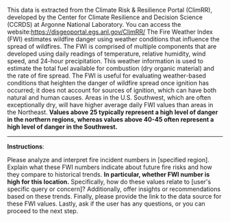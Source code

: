 This data is extracted from the Climate Risk & Resilience Portal (ClimRR), developed by the Center for Climate Resilience and Decision Science (CCRDS) at Argonne National Laboratory. You can access the website:https://disgeoportal.egs.anl.gov/ClimRR/
The Fire Weather Index (FWI) estimates wildfire danger using weather conditions that influence the spread of wildfires. The FWI is comprised of multiple components that are developed using daily readings of temperature, relative humidity, wind speed, and 24-hour precipitation. This weather information is used to estimate the total fuel available for combustion (dry organic material) and the rate of fire spread. The FWI is useful for evaluating weather-based conditions that heighten the danger of wildfire spread once ignition has occurred; it does not account for sources of ignition, which can have both natural and human causes. Areas in the U.S. Southwest, which are often exceptionally dry, will have higher average daily FWI values than areas in the Northeast. **Values above 25 typically represent a high level of danger in the northern regions, whereas values above 40-45 often represent a high level of danger in the Southwest.**

----------

**Instructions**: 

Please analyze and interpret fire incident numbers in [specified region]. Explain what these FWI numbers indicate about future fire risks and how they compare to historical trends. **In particular, whether FWI number is high for this location.** Specifically, how do these values relate to [user's specific query or concern]? Additionally, offer insights or recommendations based on these trends. Finally, please provide the link to the data source for these FWI values. Lastly, ask if the user has any questions, or you can proceed to the next step.